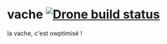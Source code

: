 vache [![Drone build status](https://drone.io/github.com/cowpti/vache/status.png)](https://drone.io/github.com/cowpti/vache/latest)
=====

la vache, c'est owptimisé !
